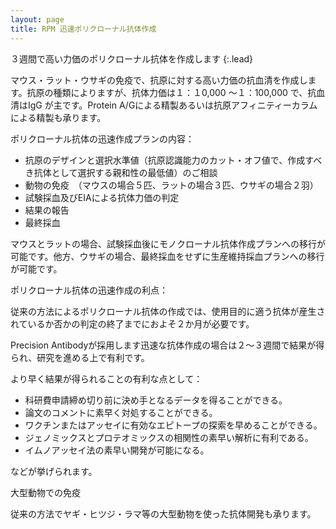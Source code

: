 ```yaml
---
layout: page
title: RPM 迅速ポリクローナル抗体作成
---
```

３週間で高い力価のポリクローナル抗体を作成します
{:.lead}

マウス・ラット・ウサギの免疫で、抗原に対する高い力価の抗血清を作成します。抗原の種類によりますが、抗体力価は１：１0,000 ～１：100,000 で、抗血清はIgG が主です。Protein A/Gによる精製あるいは抗原アフィニティーカラムによる精製も承ります。

ポリクローナル抗体の迅速作成プランの内容：

* 抗原のデザインと選択水準値（抗原認識能力のカット・オフ値で、作成すべき抗体として選択する親和性の最低値）のご相談
* 動物の免疫　（マウスの場合５匹、ラットの場合３匹、ウサギの場合２羽）
* 試験採血及びEIAによる抗体力価の判定
* 結果の報告
* 最終採血

マウスとラットの場合、試験採血後にモノクローナル抗体作成プランへの移行が可能です。他方、ウサギの場合、最終採血をせずに生産維持採血プランへの移行が可能です。

ポリクローナル抗体の迅速作成の利点：

従来の方法によるポリクローナル抗体の作成では、使用目的に適う抗体が産生されているか否かの判定の終了までにおよそ２か月が必要です。

Precision Antibodyが採用します迅速な抗体作成の場合は２～３週間で結果が得られ、研究を進める上で有利です。

より早く結果が得られることの有利な点として：

* 科研費申請締め切り前に決め手となるデータを得ることができる。
* 論文のコメントに素早く対処することができる。
* ワクチンまたはアッセイに有効なエピトープの探索を早めることができる。
* ジェノミックスとプロテオミックスの相関性の素早い解析に有利である。
* イムノアッセイ法の素早い開発が可能になる。

などが挙げられます。

大型動物での免疫

従来の方法でヤギ・ヒツジ・ラマ等の大型動物を使った抗体開発も承ります。
